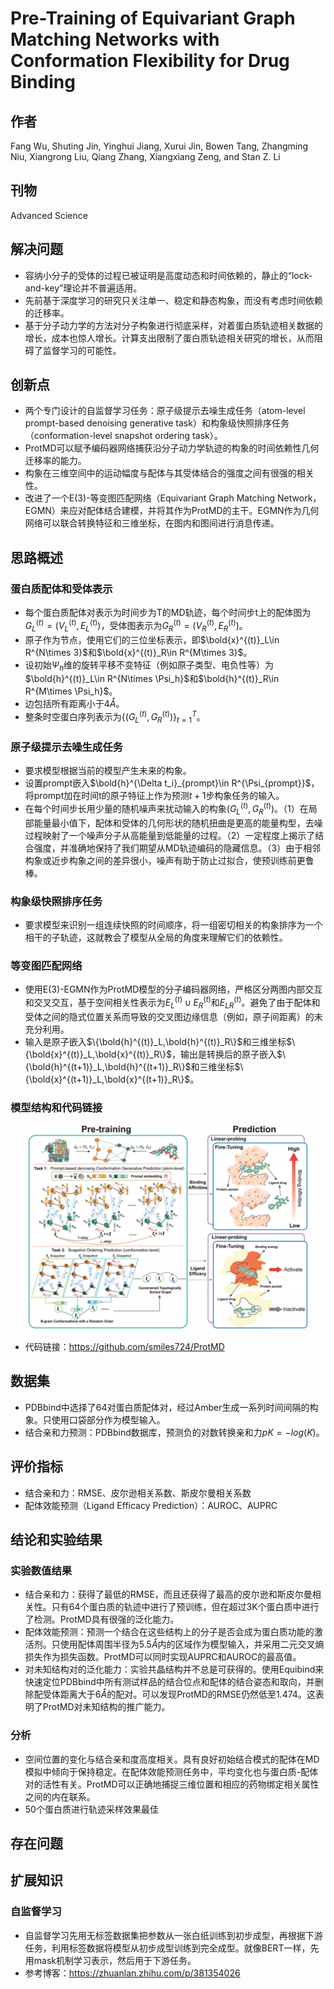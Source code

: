 # Pre-Training of Equivariant Graph Matching Networks with Conformation Flexibility for Drug Binding

## 作者

Fang Wu, Shuting Jin, Yinghui Jiang, Xurui Jin, Bowen Tang, Zhangming Niu, Xiangrong Liu, Qiang Zhang, Xiangxiang Zeng, and Stan Z. Li

## 刊物

Advanced Science

## 解决问题

* 容纳小分子的受体的过程已被证明是高度动态和时间依赖的，静止的“lock-and-key”理论并不普遍适用。
* 先前基于深度学习的研究只关注单一、稳定和静态构象，而没有考虑时间依赖的迁移率。
* 基于分子动力学的方法对分子构象进行彻底采样，对着蛋白质轨迹相关数据的增长，成本也惊人增长。计算支出限制了蛋白质轨迹相关研究的增长，从而阻碍了监督学习的可能性。

## 创新点

* 两个专门设计的自监督学习任务：原子级提示去噪生成任务（atom-level prompt-based denoising generative task）和构象级快照排序任务（conformation-level snapshot ordering task）。
* ProtMD可以赋予编码器网络捕获沿分子动力学轨迹的构象的时间依赖性几何迁移率的能力。
* 构象在三维空间中的运动幅度与配体与其受体结合的强度之间有很强的相关性。
* 改进了一个E(3)-等变图匹配网络（Equivariant Graph Matching Network，EGMN）来应对配体结合建模，并将其作为ProtMD的主干。EGMN作为几何网络可以联合转换特征和三维坐标，在图内和图间进行消息传递。

## 思路概述

### 蛋白质配体和受体表示

* 每个蛋白质配体对表示为时间步为T的MD轨迹，每个时间步t上的配体图为$G^{(t)}_L=(V^{(t)}_L,E^{(t)}_L)$，受体图表示为$G^{(t)}_R=(V^{(t)}_R,E^{(t)}_R)$。
* 原子作为节点，使用它们的三位坐标表示，即$\bold{x}^{(t)}_L\in R^{N\times 3}$和$\bold{x}^{(t)}_R\in R^{M\times 3}$。
* 设初始$\Psi_h$维的旋转平移不变特征（例如原子类型、电负性等）为$\bold{h}^{(t)}_L\in R^{N\times \Psi_h}$和$\bold{h}^{(t)}_R\in R^{M\times \Psi_h}$。
* 边包括所有距离小于$4\mathring{A}$。
* 整条时空蛋白序列表示为$\{(G^{(t)}_L,G^{(t)}_R)\}^T_{t=1}$。

### 原子级提示去噪生成任务

* 要求模型根据当前的模型产生未来的构象。
* 设置prompt嵌入$\bold{h}^{\Delta t_i}_{prompt}\in R^{\Psi_{prompt}}$，将prompt加在时间t的原子特征上作为预测$t+1$步构象任务的输入。
* 在每个时间步长用少量的随机噪声来扰动输入的构象$(G^{(t)}_L,G^{(t)}_R)$。（1）在局部能量最小值下，配体和受体的几何形状的随机扭曲是更高的能量构型，去噪过程映射了一个噪声分子从高能量到低能量的过程。（2）一定程度上揭示了结合强度，并准确地保持了我们期望从MD轨迹编码的隐藏信息。（3）由于相邻构象或近步构象之间的差异很小，噪声有助于防止过拟合，使预训练前更鲁棒。

### 构象级快照排序任务

* 要求模型来识别一组连续快照的时间顺序，将一组密切相关的构象排序为一个相干的子轨迹，这就教会了模型从全局的角度来理解它们的依赖性。

### 等变图匹配网络

* 使用E(3)-EGMN作为ProtMD模型的分子编码器网络，严格区分两图内部交互和交叉交互，基于空间相关性表示为$E^{(t)}_L \cup E^{(t)}_R$和$E^{(t)}_{LR}$。避免了由于配体和受体之间的隐式位置关系而导致的交叉图边缘信息（例如，原子间距离）的未充分利用。
* 输入是原子嵌入$\{\bold{h}^{(t)}_L,\bold{h}^{(t)}_R\}$和三维坐标$\{\bold{x}^{(t)}_L,\bold{x}^{(t)}_R\}$，输出是转换后的原子嵌入$\{\bold{h}^{(t+1)}_L,\bold{h}^{(t+1)}_R\}$和三维坐标$\{\bold{x}^{(t+1)}_L,\bold{x}^{(t+1)}_R\}$。

### 模型结构和代码链接

<p align="center"><img src="pic/ProtMD_framework.png" alt="ProtMD_framework" width="450"/></p>

* 代码链接：<https://github.com/smiles724/ProtMD>

## 数据集

* PDBbind中选择了64对蛋白质配体对，经过Amber生成一系列时间间隔的构象。只使用口袋部分作为模型输入。
* 结合亲和力预测：PDBbind数据库，预测负的对数转换亲和力$pK=-log(K)$。

## 评价指标

* 结合亲和力：RMSE、皮尔逊相关系数、斯皮尔曼相关系数
* 配体效能预测（Ligand Efficacy Prediction）：AUROC、AUPRC

## 结论和实验结果

### 实验数值结果

* 结合亲和力：获得了最低的RMSE，而且还获得了最高的皮尔逊和斯皮尔曼相关性。只有64个蛋白质的轨迹中进行了预训练，但在超过3K个蛋白质中进行了检测。ProtMD具有很强的泛化能力。
* 配体效能预测：预测一个结合在这些结构上的分子是否会成为蛋白质功能的激活剂。只使用配体周围半径为$5.5\mathring{A}$内的区域作为模型输入，并采用二元交叉熵损失作为损失函数。ProtMD可以同时实现AUPRC和AUROC的最高值。
* 对未知结构对的泛化能力：实验共晶结构并不总是可获得的。使用Equibind来快速定位PDBbind中所有测试样品的结合位点和配体的结合姿态和取向，并删除配受体距离大于$6\mathring{A}$的配对。可以发现ProtMD的RMSE仍然低至1.474。这表明了ProtMD对未知结构的推广能力。

### 分析

* 空间位置的变化与结合亲和度高度相关。具有良好初始结合模式的配体在MD模拟中倾向于保持稳定。在配体效能预测任务中，平均变化也与蛋白质-配体对的活性有关。ProtMD可以正确地捕捉三维位置和相应的药物绑定相关属性之间的内在联系。
* 50个蛋白质进行轨迹采样效果最佳

## 存在问题

## 扩展知识

### 自监督学习

* 自监督学习先用无标签数据集把参数从一张白纸训练到初步成型，再根据下游任务，利用标签数据将模型从初步成型训练到完全成型。就像BERT一样，先用mask机制学习表示，然后用于下游任务。
* 参考博客：<https://zhuanlan.zhihu.com/p/381354026>
